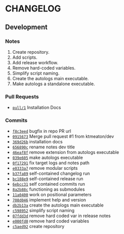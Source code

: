 # CHANGELOG

## Development

### Notes

1. Create repository.
1. Add scripts.
1. Add release workflow.
1. Remove hard-coded variables.
1. Simplify script naming.
1. Create the autologs main executable.
1. Make autologs a standalone executable.

### Pull Requests

* [```pull/1```](https://github.com/ktmeaton/autologs/pull/1) Installation Docs

### Commits

* [```f8c3eed```](https://github.com/ktmeaton/autologs/commit/f8c3eed) bugfix in repo PR url
* [```0915673```](https://github.com/ktmeaton/autologs/commit/0915673) Merge pull request #1 from ktmeaton/dev
* [```369d26b```](https://github.com/ktmeaton/autologs/commit/369d26b) installation docs
* [```656890c```](https://github.com/ktmeaton/autologs/commit/656890c) rename notes dev title
* [```46eaf8f```](https://github.com/ktmeaton/autologs/commit/46eaf8f) remove extension from autologs executable
* [```039e605```](https://github.com/ktmeaton/autologs/commit/039e605) make autologs executable
* [```0f17291```](https://github.com/ktmeaton/autologs/commit/0f17291) fix target logs and notes path
* [```e0333a7```](https://github.com/ktmeaton/autologs/commit/e0333a7) remove modular scripts
* [```b37fa89```](https://github.com/ktmeaton/autologs/commit/b37fa89) self-contained changelog run
* [```bc188e9```](https://github.com/ktmeaton/autologs/commit/bc188e9) self-contained release run
* [```6ebcc31```](https://github.com/ktmeaton/autologs/commit/6ebcc31) self contained commits run
* [```8a2b88c```](https://github.com/ktmeaton/autologs/commit/8a2b88c) functioning as submodules
* [```11a0400```](https://github.com/ktmeaton/autologs/commit/11a0400) work on positional parameters
* [```708d046```](https://github.com/ktmeaton/autologs/commit/708d046) implement help and version
* [```db2b13a```](https://github.com/ktmeaton/autologs/commit/db2b13a) create the autologs main executable
* [```c598952```](https://github.com/ktmeaton/autologs/commit/c598952) simplify script naming
* [```07fdd3d```](https://github.com/ktmeaton/autologs/commit/07fdd3d) remove hard coded var in release notes
* [```e000fd0```](https://github.com/ktmeaton/autologs/commit/e000fd0) remove hard coded variables
* [```c5aed92```](https://github.com/ktmeaton/autologs/commit/c5aed92) create repository

